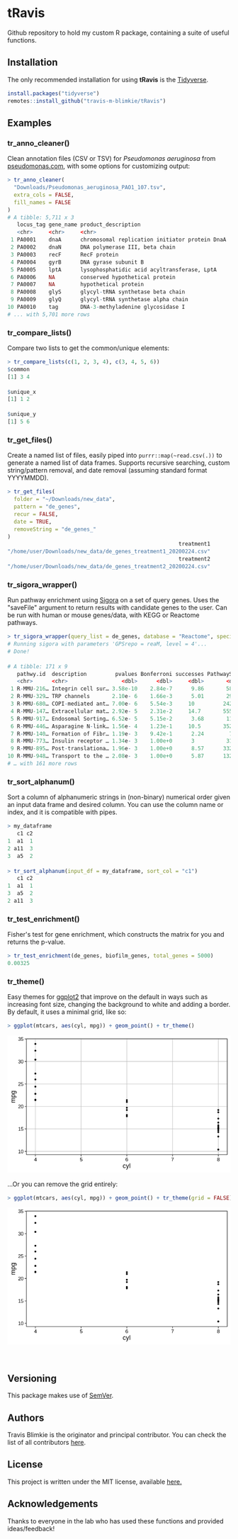 
# **tRavis**

Github repository to hold my custom R package, containing a suite of useful
functions.

## Installation
The only recommended installation for using **tRavis** is the [Tidyverse](https://www.tidyverse.org/).
```r
install.packages("tidyverse")
remotes::install_github("travis-m-blimkie/tRavis")
```

## Examples

### tr_anno_cleaner()
Clean annotation files (CSV or TSV) for *Pseudomonas aeruginosa* from
[pseudomonas.com](pseudomonas.com), with some options for customizing output:
```r
> tr_anno_cleaner(
  "Downloads/Pseudomonas_aeruginosa_PAO1_107.tsv",
  extra_cols = FALSE, 
  fill_names = FALSE
)
# A tibble: 5,711 x 3
   locus_tag gene_name product_description                           
   <chr>     <chr>     <chr>                                         
 1 PA0001    dnaA      chromosomal replication initiator protein DnaA
 2 PA0002    dnaN      DNA polymerase III, beta chain                
 3 PA0003    recF      RecF protein                                  
 4 PA0004    gyrB      DNA gyrase subunit B                          
 5 PA0005    lptA      lysophosphatidic acid acyltransferase, LptA   
 6 PA0006    NA        conserved hypothetical protein                
 7 PA0007    NA        hypothetical protein                          
 8 PA0008    glyS      glycyl-tRNA synthetase beta chain             
 9 PA0009    glyQ      glycyl-tRNA synthetase alpha chain            
10 PA0010    tag       DNA-3-methyladenine glycosidase I             
# ... with 5,701 more rows
```


### tr_compare_lists()
Compare two lists to get the common/unique elements:
```r
> tr_compare_lists(c(1, 2, 3, 4), c(3, 4, 5, 6))
$common
[1] 3 4

$unique_x
[1] 1 2

$unique_y
[1] 5 6
```

### tr_get_files()
Create a named list of files, easily piped into `purrr::map(~read.csv(.))` to
generate a named list of data frames. Supports recursive searching, custom
string/pattern removal, and date removal (assuming standard format YYYYMMDD).
```r
> tr_get_files(
  folder = "~/Downloads/new_data",
  pattern = "de_genes", 
  recur = FALSE, 
  date = TRUE, 
  removeString = "de_genes_"
)
                                                      treatment1 
"/home/user/Downloads/new_data/de_genes_treatment1_20200224.csv" 
                                                      treatment2 
"/home/user/Downloads/new_data/de_genes_treatment2_20200224.csv" 
```

### tr_sigora_wrapper()
Run pathway enrichment using [Sigora]() on a set of query genes. Uses the
"saveFile" argument to return results with candidate genes to the user. Can be
run with human or mouse genes/data, with KEGG or Reactome pathways.
```r
> tr_sigora_wrapper(query_list = de_genes, database = "Reactome", species = "mouse")
# Running sigora with parameters 'GPSrepo = reaM, level = 4'...
# Done!

# A tibble: 171 x 9
   pathwy.id  description         pvalues Bonferroni successes PathwaySize      N sample.size genes            
   <chr>      <chr>                 <dbl>      <dbl>     <dbl>       <dbl>  <dbl>       <dbl> <chr>            
 1 R-MMU-216… Integrin cell sur… 3.58e-10    2.84e-7      9.86       587.  5.13e5        342. Jam2;Icam2;Itgax…
 2 R-MMU-329… TRP channels       2.10e- 6    1.66e-3      5.01       299.  5.13e5        342. Trpc4;Trpv4;Mcol…
 3 R-MMU-680… COPI-mediated ant… 7.00e- 6    5.54e-3     10         2424.  5.13e5        342. Cog4;Dctn6;Cope;…
 4 R-MMU-147… Extracellular mat… 2.92e- 5    2.31e-2     14.7       5556.  5.13e5        342. Serpinh1;Adam8;F…
 5 R-MMU-917… Endosomal Sorting… 6.52e- 5    5.15e-2      3.68       113.  5.13e5        342. Vps4a;Vps36;Vps3…
 6 R-MMU-446… Asparagine N-link… 1.56e- 4    1.23e-1     10.5       3522.  5.13e5        342. Amfr;Alg6;St6gal…
 7 R-MMU-140… Formation of Fibr… 1.19e- 3    9.42e-1      2.24        75.4 5.13e5        342. F3;Tfpi;Serpine2 
 8 R-MMU-773… Insulin receptor … 1.34e- 3    1.00e+0      3          318.  5.13e5        342. Atp6v1b2;Atp6v0d…
 9 R-MMU-895… Post-translationa… 1.96e- 3    1.00e+0      8.57      3320.  5.13e5        342. Cyr61;Rcn1;Penk;…
10 R-MMU-948… Transport to the … 2.08e- 3    1.00e+0      5.87      1320.  5.13e5        342. Man1a;B4galt4;Tr…
# … with 161 more rows
```

### tr_sort_alphanum()
Sort a column of alphanumeric strings in (non-binary) numerical order given an
input data frame and desired column. You can use the column name or index, and
it is compatible with pipes.
```r
> my_dataframe
   c1 c2
1  a1  1
2 a11  3
3  a5  2

> tr_sort_alphanum(input_df = my_dataframe, sort_col = "c1")
   c1 c2
1  a1  1
3  a5  2
2 a11  3
```

### tr_test_enrichment()
Fisher's test for gene enrichment, which constructs the matrix for you and
returns the p-value.
```r
> tr_test_enrichment(de_genes, biofilm_genes, total_genes = 5000)
0.00325
```

### tr_theme()
Easy themes for [ggplot2](https://ggplot2.tidyverse.org/) that improve on
the default in ways such as increasing font size, changing the background to 
white and adding a border. By default, it uses a minimal grid, like so:
```r
> ggplot(mtcars, aes(cyl, mpg)) + geom_point() + tr_theme()
```
![](man/figures/tr_theme_wGrid.png)


...Or you can remove the grid entirely:
```r
> ggplot(mtcars, aes(cyl, mpg)) + geom_point() + tr_theme(grid = FALSE)
```
![](man/figures/tr_theme_noGrid.png)

<br>

## Versioning
This package makes use of [SemVer](https://semver.org/).

## Authors

Travis Blimkie is the originator and principal contributor. You can check the
list of all contributors [here](https://github.com/travis-m-blimkie/tRavis/graphs/contributors).

## License
This project is written under the MIT license, available
[here.](https://github.com/travis-m-blimkie/tRavis/blob/master/LICENSE)

## Acknowledgements
Thanks to everyone in the lab who has used these functions and provided
ideas/feedback!
